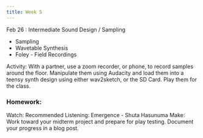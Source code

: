 ```yaml
---
title: Week 5
---
```


Feb 26
: Intermediate Sound Design / Sampling

- Sampling
- Wavetable Synthesis
- Foley - Field Recordings

Activity: With a partner, use a zoom recorder, or phone, to record samples around the floor. Manipulate them using Audacity and load them into a teensy synth design using either wav2sketch, or the SD Card. Play them for the class.

### Homework:

Watch:
Recommended Listening:
Emergence - Shuta Hasunuma
Make: Work toward your midterm project and prepare for play testing. Document your progress in a blog post.
